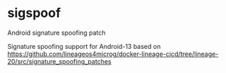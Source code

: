 # sigspoof
Android signature spoofing patch

Signature spoofing support for Android-13 based on https://github.com/lineageos4microg/docker-lineage-cicd/tree/lineage-20/src/signature_spoofing_patches
